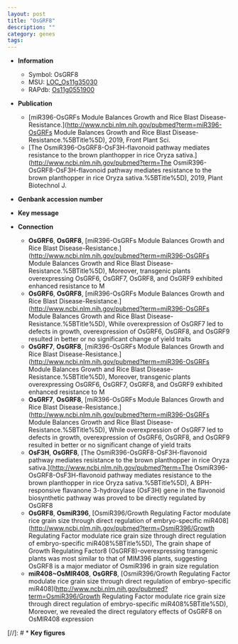 ```yaml
---
layout: post
title: "OsGRF8"
description: ""
category: genes
tags: 
---
```


* **Information**  
    + Symbol: OsGRF8  
    + MSU: [LOC_Os11g35030](http://rice.uga.edu/cgi-bin/ORF_infopage.cgi?orf=LOC_Os11g35030)  
    + RAPdb: [Os11g0551900](http://rapdb.dna.affrc.go.jp/viewer/gbrowse_details/irgsp1?name=Os11g0551900)  

* **Publication**  
    + [miR396-OsGRFs Module Balances Growth and Rice Blast Disease-Resistance.](http://www.ncbi.nlm.nih.gov/pubmed?term=miR396-OsGRFs Module Balances Growth and Rice Blast Disease-Resistance.%5BTitle%5D), 2019, Front Plant Sci.
    + [The OsmiR396-OsGRF8-OsF3H-flavonoid pathway mediates resistance to the brown planthopper in rice Oryza sativa.](http://www.ncbi.nlm.nih.gov/pubmed?term=The OsmiR396-OsGRF8-OsF3H-flavonoid pathway mediates resistance to the brown planthopper in rice Oryza sativa.%5BTitle%5D), 2019, Plant Biotechnol J.

* **Genbank accession number**  

* **Key message**  

* **Connection**  
    + __OsGRF6__, __OsGRF8__, [miR396-OsGRFs Module Balances Growth and Rice Blast Disease-Resistance.](http://www.ncbi.nlm.nih.gov/pubmed?term=miR396-OsGRFs Module Balances Growth and Rice Blast Disease-Resistance.%5BTitle%5D),  Moreover, transgenic plants overexpressing OsGRF6, OsGRF7, OsGRF8, and OsGRF9 exhibited enhanced resistance to M
    + __OsGRF6__, __OsGRF8__, [miR396-OsGRFs Module Balances Growth and Rice Blast Disease-Resistance.](http://www.ncbi.nlm.nih.gov/pubmed?term=miR396-OsGRFs Module Balances Growth and Rice Blast Disease-Resistance.%5BTitle%5D),  While overexpression of OsGRF7 led to defects in growth, overexpression of OsGRF6, OsGRF8, and OsGRF9 resulted in better or no significant change of yield traits
    + __OsGRF7__, __OsGRF8__, [miR396-OsGRFs Module Balances Growth and Rice Blast Disease-Resistance.](http://www.ncbi.nlm.nih.gov/pubmed?term=miR396-OsGRFs Module Balances Growth and Rice Blast Disease-Resistance.%5BTitle%5D),  Moreover, transgenic plants overexpressing OsGRF6, OsGRF7, OsGRF8, and OsGRF9 exhibited enhanced resistance to M
    + __OsGRF7__, __OsGRF8__, [miR396-OsGRFs Module Balances Growth and Rice Blast Disease-Resistance.](http://www.ncbi.nlm.nih.gov/pubmed?term=miR396-OsGRFs Module Balances Growth and Rice Blast Disease-Resistance.%5BTitle%5D),  While overexpression of OsGRF7 led to defects in growth, overexpression of OsGRF6, OsGRF8, and OsGRF9 resulted in better or no significant change of yield traits
    + __OsF3H__, __OsGRF8__, [The OsmiR396-OsGRF8-OsF3H-flavonoid pathway mediates resistance to the brown planthopper in rice Oryza sativa.](http://www.ncbi.nlm.nih.gov/pubmed?term=The OsmiR396-OsGRF8-OsF3H-flavonoid pathway mediates resistance to the brown planthopper in rice Oryza sativa.%5BTitle%5D),  A BPH-responsive flavanone 3-hydroxylase (OsF3H) gene in the flavonoid biosynthetic pathway was proved to be directly regulated by OsGRF8
    + __OsGRF8__, __OsmiR396__, [OsmiR396/Growth Regulating Factor modulate rice grain size through direct regulation of embryo-specific miR408](http://www.ncbi.nlm.nih.gov/pubmed?term=OsmiR396/Growth Regulating Factor modulate rice grain size through direct regulation of embryo-specific miR408%5BTitle%5D),  The grain shape of Growth Regulating Factor8 (OsGRF8)-overexpressing transgenic plants was most similar to that of MIM396 plants, suggesting OsGRF8 is a major mediator of OsmiR396 in grain size regulation
    + __miR408~OsMIR408__, __OsGRF8__, [OsmiR396/Growth Regulating Factor modulate rice grain size through direct regulation of embryo-specific miR408](http://www.ncbi.nlm.nih.gov/pubmed?term=OsmiR396/Growth Regulating Factor modulate rice grain size through direct regulation of embryo-specific miR408%5BTitle%5D),  Moreover, we revealed the direct regulatory effects of OsGRF8 on OsMIR408 expression

[//]: # * **Key figures**  


